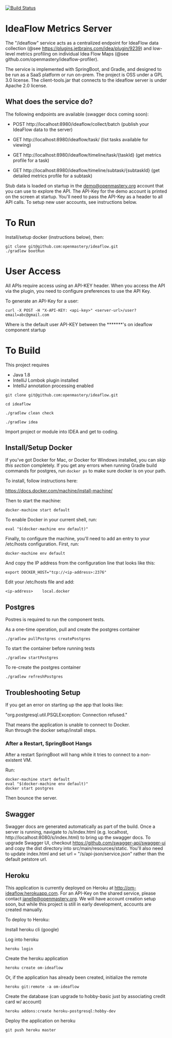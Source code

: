 [![Build Status](https://travis-ci.org/openmastery/ideaflow.svg?branch=master)](https://travis-ci.org/openmastery/ideaflow)

# IdeaFlow Metrics Server 

The "/ideaflow" service acts as a centralized endpoint for IdeaFlow data collection (@see https://plugins.jetbrains.com/idea/plugin/9239) and low-level metrics profiling on individual Idea Flow Maps (@see github.com/openmastery/ideaflow-profiler).

The service is implemented with SpringBoot, and Gradle, and designed to be run as a SaaS platform or run on-prem.  The project is OSS under a GPL 3.0 license.  The client-tools.jar that connects to the ideaflow server is under Apache 2.0 license.

## What does the service do?

The following endpoints are available (swagger docs coming soon):

* POST http://localhost:8980/ideaflow/collect/batch (publish your IdeaFlow data to the server)

* GET http://localhost:8980/ideaflow/task/ (list tasks available for viewing)

* GET http://localhost:8980/ideaflow/timeline/task/{taskId} (get metrics profile for a task)
* GET http://localhost:8980/ideaflow/timeline/subtask/{subtaskId} (get detailed metrics profile for a subtask)

Stub data is loaded on startup in the demo@openmastery.org account that you can use to explore the API.
The API-Key for the demo account is printed on the screen at startup.  You'll need to pass the API-Key as a header to all API calls.  To setup new user accounts, see instructions below.

# To Run

Install/setup docker (instructions below), then:

```
git clone git@github.com:openmastery/ideaflow.git
./gradlew bootRun
```

# User Access

All APIs require access using an API-KEY header.  When you access the API
via the plugin, you need to configure preferences to use the API Key.

To generate an API-Key for a user:

```
curl -X POST -H "X-API-KEY: <api-key>" <server-url>/user?email=abc@gmail.com
```

Where <api-key> is the default user API-KEY between the *******'s on ideaflow component startup

# To Build

This project requires 
 - Java 1.8
 - IntelliJ Lombok plugin installed
 - IntelliJ annotation processing enabled

```
git clone git@github.com:openmastery/ideaflow.git

cd ideaflow

./gradlew clean check

./gradlew idea
```

Import project or module into IDEA and get to coding.

## Install/Setup Docker

If you've got Docker for Mac, or Docker for Windows installed, you can *skip this section* completely.  If you get any errors when running Gradle build commands for postgres, run `docker ps` to make sure docker is on your path.

To install, follow instructions here:

https://docs.docker.com/machine/install-machine/

Then to start the machine:

```
docker-machine start default
```

To enable Docker in your current shell, run:

```
eval "$(docker-machine env default)"
```

Finally, to configure the machine, you'll need to add an entry to your /etc/hosts
configuration.  First, run:

```
docker-machine env default
```

And copy the IP address from the configuration line that looks like this:

```
export DOCKER_HOST="tcp://<ip-address>:2376"
```

Edit your /etc/hosts file and add:

```
<ip-address>	local.docker
```

## Postgres

Postres is required to run the component tests.  

As a one-time operation, pull and create the postgres container

`./gradlew pullPostgres createPostgres`

To start the container before running tests

`./gradlew startPostgres`

To re-create the postgres container

`./gradlew refreshPostgres`

## Troubleshooting Setup

If you get an error on starting up the app that looks like:

"org.postgresql.util.PSQLException: Connection refused." 

That means the application is unable to connect to Docker.  
Run through the docker setup/install steps.

### After a Restart, SpringBoot Hangs

After a restart SpringBoot will hang while it tries to connect to
a non-existent VM.

Run:

```
docker-machine start default
eval "$(docker-machine env default)"
docker start postgres
```

Then bounce the server.


## Swagger

Swagger docs are generated automatically as part of the build.  Once a server is running, navigate to /s/index.html
(e.g. localhost, http://localhost:8080/s/index.html) to bring up the swagger docs.  To upgrade Swagger UI, checkout
https://github.com/swagger-api/swagger-ui and copy the dist directory into src/main/resources/static.  You'll also
need to update index.html and set url = "/s/api-json/service.json" rather than the default petstore url.


## Heroku

This application is currently deployed on Heroku at http://om-ideaflow.herokuapp.com.  For an API-Key on the shared service, please contact janelle@openmastery.org.  We will have account creation setup soon, but while this project is still in early development, accounts are created manually.

To deploy to Heroku:

Install heroku cli (google)

Log into heroku

`heroku login`

Create the heroku application

`heroku create om-ideaflow`

Or, if the application has already been created, initialize the remote

`heroku git:remote -a om-ideaflow`

Create the database (can upgrade to hobby-basic just by associating credit card w/ account)

`heroku addons:create heroku-postgresql:hobby-dev`

Deploy the application on heroku

`git push heroku master`

